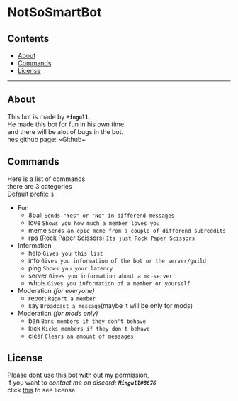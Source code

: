 # NotSoSmartBot

## Contents

- [About](#about)
- [Commands](#commands)
- [License](#license)

---

## About

This bot is made by **`Mingull`**. <br />
He made this bot for fun in his own time. <br />
and there will be alot of bugs in the bot. <br />
hes github page: ~Github~

## Commands

Here is a list of commands <br />
there are 3 categories <br />
Default prefix: `$`

- Fun
  - 8ball `Sends "Yes" or "No" in differend messages`
  - love `Shows you how much a member loves you`
  - meme `Sends an epic meme from a couple of differend subreddits`
  - rps (Rock Paper Scissors) `Its just Rock Paper Scissors`
- Information
  - help `Gives you this list`
  - info `Gives you information of the bot or the server/guild`
  - ping `Shows you your latency`
  - server `Gives you information about a mc-server`
  - whois `Gives you information of a member or yourself`
- Moderation _(for everyone)_
  - report `Report a member`
  - say `Broadcast a message`(maybe it will be only for mods)
- Moderation _(for mods only)_
  - ban `Bans members if they don't behave`
  - kick `Kicks members if they don't behave`
  - clear `Clears an amount of messages`

## License

Please dont use this bot with out my permission, <br />
if you want to _contact me on discord: **`Mingull#8676`**_ <br />
click [this](https://github.com/Mingull/NotSoSmartBot/blob/master/LICENSE) to see license
